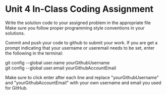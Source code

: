 # Unit 4 In-Class Coding Assignment

Write the solution code to your assigned problem in the appropriate file <br>
Make sure you follow proper programming style conventions in your solutions.

Commit and push your code to github to submit your work. If you are get a prompt indicating that your username or useremail needs to be set, enter the following in the terminal:

git config --global user.name yourGithubUsername <br>
git config --global user.email yourGithubAccountEmail

Make sure to click enter after each line and replace "yourGithubUsername" and "yourGithubAccountEmail" with your own username and email you used for GitHub.